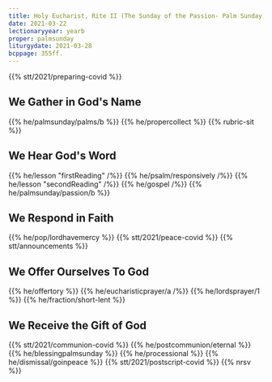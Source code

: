 ```yaml
---
title: Holy Eucharist, Rite II (The Sunday of the Passion- Palm Sunday)
date: 2021-03-22
lectionaryyear: yearb
proper: palmsunday
liturgydate: 2021-03-28
bcppage: 355ff.
---
```

{{% stt/2021/preparing-covid %}}

## We Gather in God's Name
{{% he/palmsunday/palms/b %}}
{{% he/propercollect %}}
{{% rubric-sit %}}

## We Hear God's Word
{{% he/lesson "firstReading" /%}}
{{% he/psalm/responsively /%}}
{{% he/lesson "secondReading" /%}}
{{% he/gospel /%}}
{{% he/palmsunday/passion/b %}}

## We Respond in Faith
{{% he/pop/lordhavemercy %}}
{{% stt/2021/peace-covid %}}
{{% stt/announcements %}}

## We Offer Ourselves To God
{{% he/offertory %}}
{{% he/eucharisticprayer/a /%}}
{{% he/lordsprayer/1 %}}
{{% he/fraction/short-lent %}}

## We Receive the Gift of God
{{% stt/2021/communion-covid %}}
{{% he/postcommunion/eternal %}}
{{% he/blessingpalmsunday %}}
{{% he/processional %}}
{{% he/dismissal/goinpeace %}}
{{% stt/2021/postscript-covid %}}
{{% nrsv %}}
